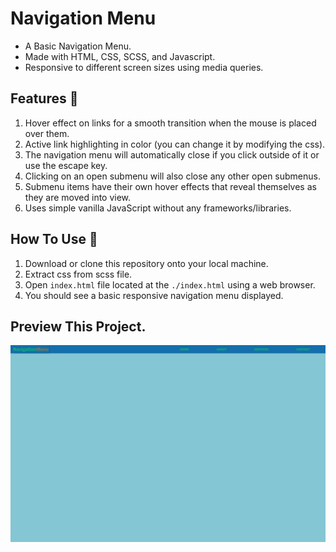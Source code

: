 # Navigation Menu

- A Basic Navigation Menu.
- Made with HTML, CSS, SCSS, and Javascript.
- Responsive to different screen sizes using media queries.

## Features 🚀

1. Hover effect on links for a smooth transition when the mouse is placed over them.
1. Active link highlighting in color (you can change it by modifying the css).
1. The navigation menu will automatically close if you click outside of it or use the escape key.
1. Clicking on an open submenu will also close any other open submenus.
1. Submenu items have their own hover effects that reveal themselves as they are moved into view.
1. Uses simple vanilla JavaScript without any frameworks/libraries.

## How To Use 🤔

1. Download or clone this repository onto your local machine.
1. Extract css from scss file.
1. Open `index.html` file located at the `./index.html` using a web browser.
1. You should see a basic responsive navigation menu displayed.

## Preview This Project.

<img src="images/Preview.png" alt="Preview.png">
